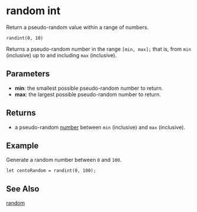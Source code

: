 # random int

Return a pseudo-random value within a range of numbers.

```sig
randint(0, 10)
```

Returns a pseudo-random number in the range ``[min, max];`` that is, from ``min`` (inclusive) up to and including ``max`` (inclusive).

## Parameters

* **min**: the smallest possible pseudo-random number to return.
* **max**: the largest possible pseudo-random number to return.

## Returns

* a pseudo-random [number](types/number) between ``min`` (inclusive) and ``max`` (inclusive).

## Example

Generate a random number between `0` and `100`.

```blocks
let centoRandom = randint(0, 100);
```

## See Also

[random](/reference/math/random)